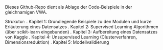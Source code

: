 Dieses Github-Repo dient als Ablage der Code-Beispiele in der gleichnamigen VWA.

Strukutur:
  . Kapitel 1: Grundlegende Beispiele zu den Modulen und kurze Erläuterung eines Datensatzes
  . Kapitel 2: Supervised Learning Algorithmen (über scikit-learn eingebunden)
  . Kapitel 3: Aufbereitung eines Datensatzes von Kaggle
  . Kapitel 4: Unsupervised Learning (Clusterverfahren, Dimensionsreduktion)
  . Kapitel 5: Modellvalidierung
 
